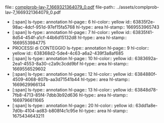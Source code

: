 file:: [complprob-lav-7_1669321364079_0.pdf](../assets/complprob-lav-7_1669321364079_0.pdf)
file-path:: ../assets/complprob-lav-7_1669321364079_0.pdf

- [:span]
  ls-type:: annotation
  hl-page:: 6
  hl-color:: yellow
  id:: 63835f2e-98ac-4dcf-951d-97ef15fa5768
  hl-type:: area
  hl-stamp:: 1669553965743
- [:span]
  ls-type:: annotation
  hl-page:: 7
  hl-color:: yellow
  id:: 63835f41-8d54-454f-a1cf-44b6d15132d8
  hl-type:: area
  hl-stamp:: 1669553984775
- PROCESSI di CONTEGGIO
  ls-type:: annotation
  hl-page:: 9
  hl-color:: yellow
  id:: 638368d2-5de4-4c63-a6a2-439f3a8af685
- [:span]
  ls-type:: annotation
  hl-page:: 10
  hl-color:: yellow
  id:: 6383692a-2ea1-4553-8a30-c2a9c3cdd9bf
  hl-type:: area
  hl-stamp:: 1669556529602
- [:span]
  ls-type:: annotation
  hl-page:: 12
  hl-color:: yellow
  id:: 6384880f-4509-4068-807b-aa3d71541b44
  hl-type:: area
  hl-stamp:: 1669629966134
- [:span]
  ls-type:: annotation
  hl-page:: 13
  hl-color:: yellow
  id:: 63848d78-7fb8-4713-85f4-7dbb3b92d636
  hl-type:: area
  hl-stamp:: 1669796611665
- [:span]
  ls-type:: annotation
  hl-page:: 20
  hl-color:: yellow
  id:: 63dd1a8e-7d0b-4104-ad83-b808f4c1c95e
  hl-type:: area
  hl-stamp:: 1675434643211